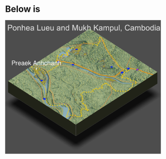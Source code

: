 # Below is

![](https://raw.githubusercontent.com/dloumeau/data100repository/main/Screen%20Shot%202021-05-17%20at%2011.41.48%20PM.png)
